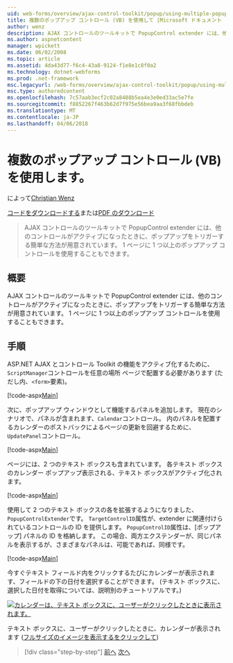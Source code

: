 ```yaml
---
uid: web-forms/overview/ajax-control-toolkit/popup/using-multiple-popup-controls-vb
title: 複数のポップアップ コントロール (VB) を使用して |Microsoft ドキュメント
author: wenz
description: AJAX コントロールのツールキットで PopupControl extender には、他のコントロールがアクティブになったときに、ポップアップをトリガーする簡単な方法が用意されています。 M を使用することもしています.
ms.author: aspnetcontent
manager: wpickett
ms.date: 06/02/2008
ms.topic: article
ms.assetid: 4da43d77-f6c4-43a8-9124-f1e8e1c8f0a2
ms.technology: dotnet-webforms
ms.prod: .net-framework
msc.legacyurl: /web-forms/overview/ajax-control-toolkit/popup/using-multiple-popup-controls-vb
msc.type: authoredcontent
ms.openlocfilehash: 7c57aab3ecf2c02a8488b5ea4e3e0ed33ac5e7fe
ms.sourcegitcommit: f8852267f463b62d7f975e56bea9aa3f68fbbdeb
ms.translationtype: MT
ms.contentlocale: ja-JP
ms.lasthandoff: 04/06/2018
---
```

<a name="using-multiple-popup-controls-vb"></a>複数のポップアップ コントロール (VB) を使用します。
====================
によって[Christian Wenz](https://github.com/wenz)

[コードをダウンロードする](http://download.microsoft.com/download/9/3/f/93f8daea-bebd-4821-833b-95205389c7d0/PopupControl1.vb.zip)または[PDF のダウンロード](http://download.microsoft.com/download/2/d/c/2dc10e34-6983-41d4-9c08-f78f5387d32b/popupcontrol1VB.pdf)

> AJAX コントロールのツールキットで PopupControl extender には、他のコントロールがアクティブになったときに、ポップアップをトリガーする簡単な方法が用意されています。 1 ページに 1 つ以上のポップアップ コントロールを使用することもできます。


## <a name="overview"></a>概要

AJAX コントロールのツールキットで PopupControl extender には、他のコントロールがアクティブになったときに、ポップアップをトリガーする簡単な方法が用意されています。 1 ページに 1 つ以上のポップアップ コントロールを使用することもできます。

## <a name="steps"></a>手順

ASP.NET AJAX とコントロール Toolkit の機能をアクティブ化するために、`ScriptManager`コントロールを任意の場所 ページで配置する必要があります (ただし内、`<form>`要素)。

[!code-aspx[Main](using-multiple-popup-controls-vb/samples/sample1.aspx)]

次に、ポップアップ ウィンドウとして機能するパネルを追加します。 現在のシナリオで、パネルが含まれます、`Calendar`コントロール。 内のパネルを配置するカレンダーのポストバックによるページの更新を回避するために、`UpdatePanel`コントロール。

[!code-aspx[Main](using-multiple-popup-controls-vb/samples/sample2.aspx)]

ページには、2 つのテキスト ボックスも含まれています。 各テキスト ボックスのカレンダー ポップアップ表示される、テキスト ボックスがアクティブ化されます。

[!code-aspx[Main](using-multiple-popup-controls-vb/samples/sample3.aspx)]

使用して 2 つのテキスト ボックスの各を拡張するようになりました、`PopupControlExtender`です。 `TargetControlID`属性が、extender に関連付けられているコントロールの ID を提供します。 `PopupControlID`属性は、[ポップアップ] パネルの ID を格納します。 この場合、両方エクステンダーが、同じパネルを表示するが、さまざまなパネルは、可能であれば、同様です。

[!code-aspx[Main](using-multiple-popup-controls-vb/samples/sample4.aspx)]

今すぐテキスト フィールド内をクリックするたびにカレンダーが表示されます、フィールドの下の日付を選択することができます。 (テキスト ボックスに、選択した日付を取得については、説明別のチュートリアルです。)


[![カレンダーは、テキスト ボックスに、ユーザーがクリックしたときに表示されます。](using-multiple-popup-controls-vb/_static/image2.png)](using-multiple-popup-controls-vb/_static/image1.png)

テキスト ボックスに、ユーザーがクリックしたときに、カレンダーが表示されます ([フルサイズのイメージを表示するをクリックして](using-multiple-popup-controls-vb/_static/image3.png))

> [!div class="step-by-step"]
> [前へ](handling-postbacks-from-a-popup-control-without-an-updatepanel-cs.md)
> [次へ](handling-postbacks-from-a-popup-control-with-an-updatepanel-vb.md)
